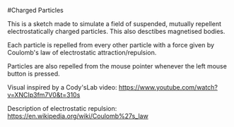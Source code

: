 #Charged Particles

This is a sketch made to simulate a field of suspended,
mutually repellent electrostatically charged particles.
This also desctibes magnetised bodies.
  
Each particle is repelled from every other particle
with a force given by Coulomb's law of electrostatic attraction/repulsion.
  
Particles are also repelled from the mouse pointer
whenever the left mouse button is pressed.
  
Visual inspired by a Cody'sLab video:
https://www.youtube.com/watch?v=XNCIp3fm7V0&t=310s

Description of electrostatic repulsion:
https://en.wikipedia.org/wiki/Coulomb%27s_law